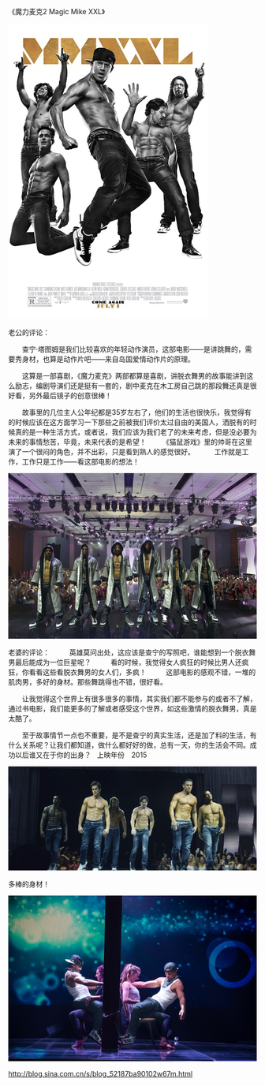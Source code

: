 《魔力麦克2 Magic Mike XXL》

			
![](./img/001vda4xzy6X9c4kTu808&690.jpg)


老公的评论：
 

　　查宁·塔图姆是我们比较喜欢的年轻动作演员，这部电影——是讲跳舞的，需要秀身材，也算是动作片吧——来自岛国爱情动作片的原理。
 

　　这算是一部喜剧，《魔力麦克》两部都算是喜剧，讲脱衣舞男的故事能讲到这么励志，编剧导演们还是挺有一套的，剧中麦克在木工房自己跳的那段舞还真是很好看，另外最后镜子的创意很棒！
 

　　故事里的几位主人公年纪都是35岁左右了，他们的生活也很快乐，我觉得有的时候应该在这方面学习一下那些之前被我们评价太过自由的美国人，洒脱有的时候真的是一种生活方式，或者说，我们应该为我们老了的未来考虑，但是没必要为未来的事情愁苦，毕竟，未来代表的是希望！
 
　　《猫鼠游戏》里的帅哥在这里演了一个很闷的角色，并不出彩，只是看到熟人的感觉很好。
 
　　工作就是工作，工作只是工作——看这部电影的想法！

![](./img/001vda4xzy6X9c6dNMHc7&690.jpg)

老婆的评论：
 
　　英雄莫问出处，这应该是查宁的写照吧，谁能想到一个脱衣舞男最后能成为一位巨星呢？
 
　　看的时候，我觉得女人疯狂的时候比男人还疯狂，你看看这些看脱衣舞男的女人们，多疯！
 
　　这部电影的感观不错，一堆的肌肉男，多好的身材。那些舞跳得也不错，很好看。
 

　　让我觉得这个世界上有很多很多的事情，其实我们都不能参与的或者不了解，通过书电影，我们能更多的了解或者感受这个世界，如这些激情的脱衣舞男，真是太酷了。
 

　　至于故事情节一点也不重要，是不是查宁的真实生活，还是加了料的生活，有什么关系呢？让我们都知道，做什么都好好的做，总有一天，你的生活会不同。成功以后谁又在于你的出身？
 
上映年份　2015

![](./img/001vda4xzy6X9c9gRZX25&690.jpg)


多棒的身材！

![](./img/001vda4xzy6X9c9iEZsc2&690.jpg)
							
		
http://blog.sina.com.cn/s/blog_52187ba90102w67m.html
